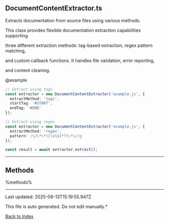 ## DocumentContentExtractor.ts





 Extracts documentation from source files using various methods.



 This class provides flexible documentation extraction capabilities supporting

 three different extraction methods: tag-based extraction, regex pattern matching,

 and custom callback functions. It handles file validation, error reporting,

 and content cleaning.



 @example

 ```typescript
 // Extract using tags
 const extractor = new DocumentContentExtractor('example.js', {
   extractMethod: 'tags',
   startTag: '#START',
   endTag: '#END'
 });

 // Extract using regex
 const extractor = new DocumentContentExtractor('example.js', {
   extractMethod: 'regex',
   pattern: /\/\*\*([\s\S]*?)\*\//g
 });

 const result = await extractor.extract();
 ```
 



---



## Methods



%methods%



---



Last updated: 2025-09-13T15:19:55.947Z



This file is auto generated. Do not edit manually.*



[Back to Index](./index.md)